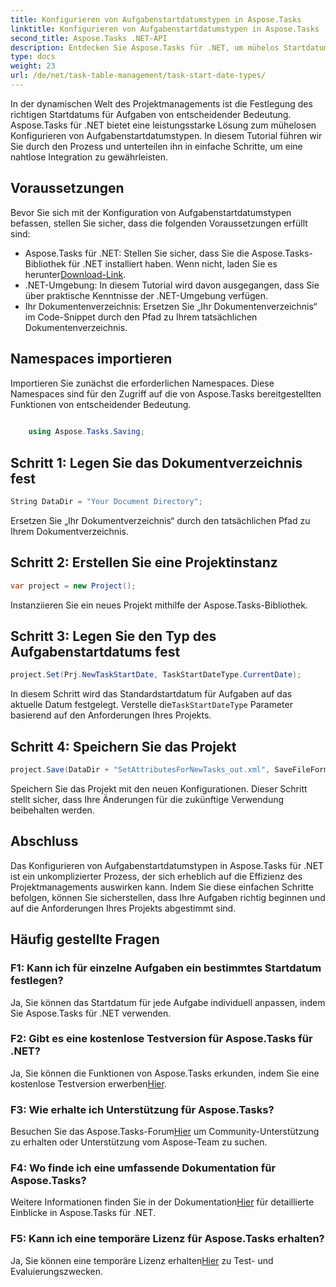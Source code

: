 ```yaml
---
title: Konfigurieren von Aufgabenstartdatumstypen in Aspose.Tasks
linktitle: Konfigurieren von Aufgabenstartdatumstypen in Aspose.Tasks
second_title: Aspose.Tasks .NET-API
description: Entdecken Sie Aspose.Tasks für .NET, um mühelos Startdatumstypen für Aufgaben zu konfigurieren. Optimieren Sie das Projektmanagement ganz einfach. Laden Sie jetzt Ihre kostenlose Testversion herunter!
type: docs
weight: 23
url: /de/net/task-table-management/task-start-date-types/
---
```

In der dynamischen Welt des Projektmanagements ist die Festlegung des richtigen Startdatums für Aufgaben von entscheidender Bedeutung. Aspose.Tasks für .NET bietet eine leistungsstarke Lösung zum mühelosen Konfigurieren von Aufgabenstartdatumstypen. In diesem Tutorial führen wir Sie durch den Prozess und unterteilen ihn in einfache Schritte, um eine nahtlose Integration zu gewährleisten.
## Voraussetzungen
Bevor Sie sich mit der Konfiguration von Aufgabenstartdatumstypen befassen, stellen Sie sicher, dass die folgenden Voraussetzungen erfüllt sind:
- Aspose.Tasks für .NET: Stellen Sie sicher, dass Sie die Aspose.Tasks-Bibliothek für .NET installiert haben. Wenn nicht, laden Sie es herunter[Download-Link](https://releases.aspose.com/tasks/net/).
- .NET-Umgebung: In diesem Tutorial wird davon ausgegangen, dass Sie über praktische Kenntnisse der .NET-Umgebung verfügen.
- Ihr Dokumentenverzeichnis: Ersetzen Sie „Ihr Dokumentenverzeichnis“ im Code-Snippet durch den Pfad zu Ihrem tatsächlichen Dokumentenverzeichnis.
## Namespaces importieren
Importieren Sie zunächst die erforderlichen Namespaces. Diese Namespaces sind für den Zugriff auf die von Aspose.Tasks bereitgestellten Funktionen von entscheidender Bedeutung.
```csharp
    
    using Aspose.Tasks.Saving;
```
## Schritt 1: Legen Sie das Dokumentverzeichnis fest
```csharp
String DataDir = "Your Document Directory";
```
Ersetzen Sie „Ihr Dokumentverzeichnis“ durch den tatsächlichen Pfad zu Ihrem Dokumentverzeichnis.
## Schritt 2: Erstellen Sie eine Projektinstanz
```csharp
var project = new Project();
```
Instanziieren Sie ein neues Projekt mithilfe der Aspose.Tasks-Bibliothek.
## Schritt 3: Legen Sie den Typ des Aufgabenstartdatums fest
```csharp
project.Set(Prj.NewTaskStartDate, TaskStartDateType.CurrentDate);
```
 In diesem Schritt wird das Standardstartdatum für Aufgaben auf das aktuelle Datum festgelegt. Verstelle die`TaskStartDateType` Parameter basierend auf den Anforderungen Ihres Projekts.
## Schritt 4: Speichern Sie das Projekt
```csharp
project.Save(DataDir + "SetAttributesForNewTasks_out.xml", SaveFileFormat.Xml);
```
Speichern Sie das Projekt mit den neuen Konfigurationen. Dieser Schritt stellt sicher, dass Ihre Änderungen für die zukünftige Verwendung beibehalten werden.
## Abschluss
Das Konfigurieren von Aufgabenstartdatumstypen in Aspose.Tasks für .NET ist ein unkomplizierter Prozess, der sich erheblich auf die Effizienz des Projektmanagements auswirken kann. Indem Sie diese einfachen Schritte befolgen, können Sie sicherstellen, dass Ihre Aufgaben richtig beginnen und auf die Anforderungen Ihres Projekts abgestimmt sind.
## Häufig gestellte Fragen
### F1: Kann ich für einzelne Aufgaben ein bestimmtes Startdatum festlegen?
Ja, Sie können das Startdatum für jede Aufgabe individuell anpassen, indem Sie Aspose.Tasks für .NET verwenden.
### F2: Gibt es eine kostenlose Testversion für Aspose.Tasks für .NET?
 Ja, Sie können die Funktionen von Aspose.Tasks erkunden, indem Sie eine kostenlose Testversion erwerben[Hier](https://releases.aspose.com/).
### F3: Wie erhalte ich Unterstützung für Aspose.Tasks?
 Besuchen Sie das Aspose.Tasks-Forum[Hier](https://forum.aspose.com/c/tasks/15) um Community-Unterstützung zu erhalten oder Unterstützung vom Aspose-Team zu suchen.
### F4: Wo finde ich eine umfassende Dokumentation für Aspose.Tasks?
 Weitere Informationen finden Sie in der Dokumentation[Hier](https://reference.aspose.com/tasks/net/) für detaillierte Einblicke in Aspose.Tasks für .NET.
### F5: Kann ich eine temporäre Lizenz für Aspose.Tasks erhalten?
 Ja, Sie können eine temporäre Lizenz erhalten[Hier](https://purchase.aspose.com/temporary-license/) zu Test- und Evaluierungszwecken.